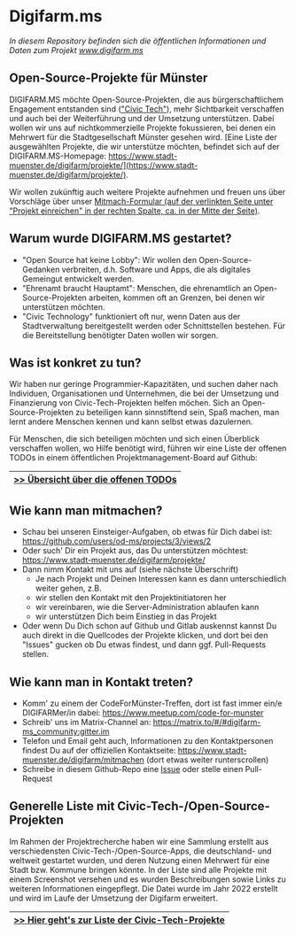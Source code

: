 # Digifarm.ms
*In diesem Repository befinden sich die öffentlichen Informationen und Daten zum Projekt www.digifarm.ms*


## Open-Source-Projekte für Münster

DIGIFARM.MS möchte Open-Source-Projekten, die aus bürgerschaftlichem Engagement entstanden sind (["Civic Tech"](https://de.wikipedia.org/wiki/Civic_Technology)), mehr Sichtbarkeit verschaffen und auch bei der Weiterführung und der Umsetzung unterstützen. Dabei wollen wir uns auf nichtkommerzielle Projekte fokussieren, bei denen ein Mehrwert für die Stadtgesellschaft Münster gesehen wird. [Eine Liste der ausgewählten Projekte, die wir unterstütze möchten, befindet sich auf der DIGIFARM.MS-Homepage: https://www.stadt-muenster.de/digifarm/projekte/](https://www.stadt-muenster.de/digifarm/projekte/).

Wir wollen zukünftig auch weitere Projekte aufnehmen und freuen uns über Vorschläge über unser [Mitmach-Formular (auf der verlinkten Seite unter "Projekt einreichen" in der rechten Spalte, ca. in der Mitte der Seite)](https://www.stadt-muenster.de/digifarm/mitmachen).

## Warum wurde DIGIFARM.MS gestartet? 

* "Open Source hat keine Lobby": Wir wollen den Open-Source-Gedanken verbreiten, d.h. Software und Apps, die als digitales Gemeingut entwickelt werden. 
* "Ehrenamt braucht Hauptamt": Menschen, die ehrenamtlich an Open-Source-Projekten arbeiten, kommen oft an Grenzen, bei denen wir unterstützen möchten. 
* "Civic Technology" funktioniert oft nur, wenn Daten aus der Stadtverwaltung bereitgestellt werden oder Schnittstellen bestehen. Für die Bereitstellung benötigter Daten wollen wir sorgen.  


## Was ist konkret zu tun?

Wir haben nur geringe Programmier-Kapazitäten, und suchen daher nach Individuen, Organisationen und Unternehmen, die bei der Umsetzung und Finanzierung von Civic-Tech-Projekten helfen möchen. Sich an Open-Source-Projekten zu beteiligen kann sinnstiftend sein, Spaß machen, man lernt andere Menschen kennen und kann selbst etwas dazulernen. 

Für Menschen, die sich beteiligen möchten und sich einen Überblick verschaffen wollen, wo Hilfe benötigt wird, führen wir eine Liste der offenen TODOs in einem öffentlichen Projektmanagement-Board auf Github:

|[&gt;&gt; Übersicht über die offenen TODOs](https://github.com/users/od-ms/projects/3)|
|---|


## Wie kann man mitmachen? 

* Schau bei unseren Einsteiger-Aufgaben, ob etwas für Dich dabei ist: https://github.com/users/od-ms/projects/3/views/2
* Oder such' Dir ein Projekt aus, das Du unterstützen möchtest: https://www.stadt-muenster.de/digifarm/projekte/
* Dann nimm Kontakt mit uns auf (siehe nächste Überschrift)
  * Je nach Projekt und Deinen Interessen kann es dann unterschiedlich weiter gehen, z.B. 
  * wir stellen den Kontakt mit den Projektinitiatoren her
  * wir vereinbaren, wie die Server-Administration ablaufen kann
  * wir unterstützen Dich beim Einstieg in das Projekt
* Oder wenn Du Dich schon auf Github und Gitlab auskennst kannst Du auch direkt in die Quellcodes der Projekte klicken, und dort bei den "Issues" gucken ob Du etwas findest, und dann ggf. Pull-Requests stellen.  


## Wie kann man in Kontakt treten?

* Komm' zu einem der CodeForMünster-Treffen, dort ist fast immer ein/e DIGIFARMer/in dabei: https://www.meetup.com/code-for-munster
* Schreib' uns im Matrix-Channel an: https://matrix.to/#/#digifarm-ms_community:gitter.im
* Telefon und Email geht auch, Informationen zu den Kontaktpersonen findest Du auf der offiziellen Kontaktseite: https://www.stadt-muenster.de/digifarm/mitmachen (dort etwas weiter runterscrollen)
* Schreibe in diesem Github-Repo eine [Issue](https://github.com/od-ms/digifarm-ms/issues/new) oder stelle einen Pull-Request


## Generelle Liste mit Civic-Tech-/Open-Source-Projekten

Im Rahmen der Projektrecherche haben wir eine Sammlung erstellt aus verschiedensten Civic-Tech-/Open-Source-Apps, die deutschland- und weltweit gestartet wurden, und deren Nutzung einen Mehrwert für eine Stadt bzw. Kommune bringen könnte. In der Liste sind alle Projekte mit einem Screenshot versehen und es wurden Beschreibungen sowie Links zu weiteren Informationen eingepflegt. Die Datei wurde im Jahr 2022 erstellt und wird im Laufe der Umsetzung der Digifarm erweitert. 

|[&gt;&gt; Hier geht's zur Liste der Civic-Tech-Projekte](PROJECTS.md)|
|---|



